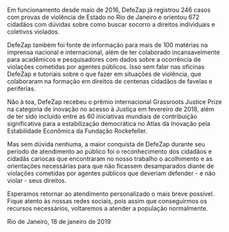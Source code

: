 Em funcionamento desde maio de 2016, DefeZap já registrou 246 casos com provas de violência de Estado no Rio de Janeiro e orientou 672 cidadãos com dúvidas sobre como buscar socorro a direitos individuais e coletivos violados.

DefeZap também foi fonte de informação para mais de 100 matérias na imprensa nacional e internacional, além de ter colaborado incansavelmente para acadêmicos e pesquisadores com dados sobre a ocorrência de violações cometidas por agentes públicos. Isso sem falar nas oficinas DefeZap e tutoriais sobre o que fazer em situações de violência, que colaboraram na formação em direitos de centenas cidadãos de favelas e periferias.

Não à toa, DefeZap recebeu o prêmio internacional Grassroots Justice Prize na categoria de inovação no acesso à Justiça em fevereiro de 2018, além de ter sido incluído entre as 60 iniciativas mundiais de contribuição significativa para a estabilização democrática no Atlas da Inovação pela Estabilidade Econômica da Fundação Rockefeller.

Mas sem dúvida nenhuma, a maior conquista de DefeZap durante seu período de atendimento ao público foi o reconhecimento dos cidadãos e cidadãs cariocas que encontraram no nosso trabalho o acolhimento e as orientações necessárias para que não ficassem desamparados diante de violações cometidas por agentes públicos que deveriam defender - e não violar - seus direitos.

Esperamos retornar ao atendimento personalizado o mais breve possível. Fique atento às nossas redes sociais, pois assim que conseguirmos os recursos necessários, voltaremos a atender a população normalmente.

Rio de Janeiro, 18 de janeiro de 2019